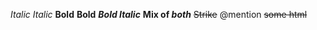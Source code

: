 *Italic* *Italic* 
**Bold** **Bold** ***Bold Italic*** 
**Mix of *both***
~~Strike~~ 
@mention 
<del>some html</del>